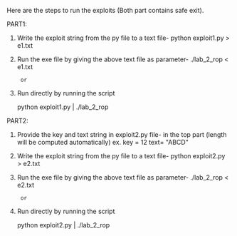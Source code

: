 Here are the steps to run the exploits (Both part contains safe exit).

PART1:

1. Write the exploit string from the py file to a text file-
    python exploit1.py > e1.txt

2. Run the exe file by giving the above text file as parameter-
    ./lab_2_rop < e1.txt

		or 

1. Run directly by running the script
 
	 python exploit1.py | ./lab_2_rop

PART2:
1. Provide the key and text string in exploit2.py file- in the top part (length will be computed automatically)
    ex. key = 12
        text= "ABCD"

2. Write the exploit string from the py file to a text file-
    python exploit2.py > e2.txt

3. Run the exe file by giving the above text file as parameter-
    ./lab_2_rop < e2.txt
		
		or 
		
2. Run directly by running the script
 
	 python exploit2.py | ./lab_2_rop
